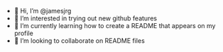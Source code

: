 - 👋 Hi, I’m @jamesjrg
- 👀 I’m interested in trying out new github features
- 🌱 I’m currently learning how to create a README that appears on my profile
- 💞️ I’m looking to collaborate on README files

<!---
jamesjrg/jamesjrg is a ✨ special ✨ repository because its `README.md` (this file) appears on your GitHub profile.
You can click the Preview link to take a look at your changes.
--->
